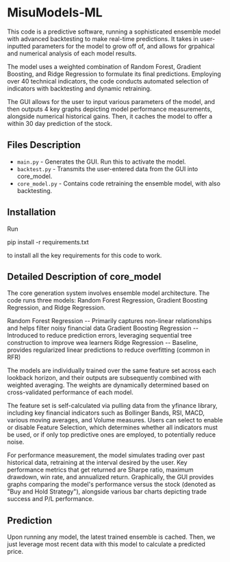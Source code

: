 # MisuModels-ML

This code is a predictive software, running a sophisticated ensemble model 
with advanced backtesting to make real-time predictions. It takes in user-inputted
parameters for the model to grow off of, and allows for grpahical and numerical analysis
of each model results.

The model uses a weighted combination of Random Forest, Gradient Boosting, and Ridge Regression
to formulate its final predictions. Employing over 40 technical indicators, the code conducts
automated selection of indicators with backtesting and dynamic retraining.

The GUI allows for the user to input various parameters of the model, and then outputs 4 key graphs
depicting model performance measurements, alongside numerical historical gains. Then, it
caches the model to offer a within 30 day prediction of the stock.

## Files Description

- `main.py` - Generates the GUI. Run this to activate the model.
- `backtest.py` - Transmits the user-entered data from the GUI into core_model.
- `core_model.py` - Contains code retraining the ensemble model, with also backtesting.

## Installation

Run 

pip install -r requirements.txt

to install all the key requirements for this code to work. 

## Detailed Description of core_model

The core generation system involves ensemble model architecture. The code runs three models: Random Forest Regression, Gradient Boosting Regression, and Ridge Regression.

Random Forest Regression -- Primarily captures non-linear relationships and helps filter noisy financial data
Gradient Boosting Regression -- Introduced to reduce prediction errors, leveraging sequential tree construction to improve wea learners
Ridge Regression -- Baseline, provides regularized linear predictions to reduce overfitting (common in RFR)

The models are individually trained over the same feature set across each lookback horizon, and their outputs are subsequently combined with weighted averaging. The weights are dynamically determined based on cross-validated performance of each model.

The feature set is self-calculated via pulling data from the yfinance library, including key financial indicators such as Bollinger Bands,
RSI, MACD, various moving averages, and Volume measures. Users can select to enable or disable Feature Selection, which determines
whether all indicators must be used, or if only top predictive ones are employed, to potentially reduce noise.

For performance measurement, the model simulates trading over past historical data, retraining at the interval desired by the user. 
Key performance metrics that get returned are Sharpe ratio, maximum drawdown, win rate, and annualized return. Graphically, the GUI
provides graphs comparing the model's performance versus the stock (denoted as "Buy and Hold Strategy"), alongside various bar charts
depicting trade success and P/L performance.

## Prediction

Upon running any model, the latest trained ensemble is cached. Then, we just leverage most recent data with this model to calculate 
a predicted price. 
